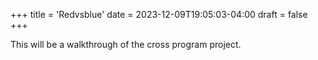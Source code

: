 +++
title = 'Redvsblue'
date = 2023-12-09T19:05:03-04:00
draft = false
+++

This will be a walkthrough of the cross program project.